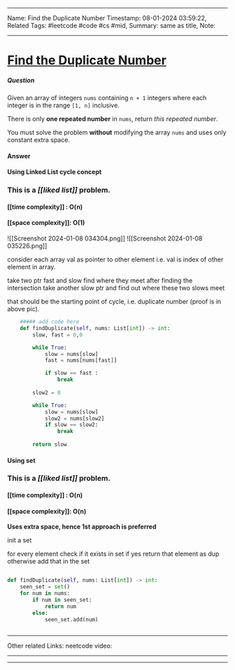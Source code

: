 ____
Name: Find the Duplicate Number
Timestamp: 08-01-2024 03:59:22,
Related Tags:  #leetcode #code #cs #mid,
Summary: same as title,
Note:
____
# [Find the Duplicate Number](https://leetcode.com/problems/find-the-duplicate-number/)

##### Question 
Given an array of integers `nums` containing `n + 1` integers where each integer is in the range `[1, n]` inclusive.

There is only **one repeated number** in `nums`, return _this repeated number_.

You must solve the problem **without** modifying the array `nums` and uses only constant extra space.

#### Answer 

#### Using Linked List cycle concept

### This is a *[[liked list]]* problem.

#### [[time complexity]] : O(n)
#### [[space complexity]]: O(1)

![[Screenshot 2024-01-08 034304.png]]
![[Screenshot 2024-01-08 035226.png]]

consider each array val as pointer to other element i.e. val is index of other element in array.

take two ptr fast and slow
find where they meet
after finding the intersection take another slow ptr and find out where these two slows meet

that should be the starting point of cycle, i.e. duplicate number
(proof is in above pic).


```python
	##### add code here
    def findDuplicate(self, nums: List[int]) -> int:
        slow, fast = 0,0

        while True:
            slow = nums[slow]
            fast = nums[nums[fast]]

            if slow == fast :
                break
        
        slow2 = 0

        while True:
            slow = nums[slow]
            slow2 = nums[slow2]
            if slow == slow2:
                break
            
        return slow

```


#### Using set

### This is a *[[liked list]]* problem.

#### [[time complexity]] : O(n)
#### [[space complexity]]: O(n) 

**Uses extra space, hence 1st approach is preferred** 

init a set

for every element 
check if it exists in set if yes return that element as dup
otherwise add that in the set

```python

def findDuplicate(self, nums: List[int]) -> int:
	seen_set = set()
	for num in nums:
		if num in seen_set:
			return num
		else:
			seen_set.add(num)
	
```

___
Other related Links:
	neetcode video:
____
____
